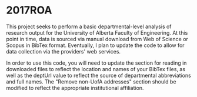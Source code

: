 # 2017ROA

This project seeks to perform a basic departmental-level analysis of research output for the University of Alberta Faculty of Engineering. At this point in time, data is sourced via manual download from Web of Science or Scopus in BibTex format. Eventually, I plan to update the code to allow for data collection via the providers' web services. 

In order to use this code, you will need to update the section for reading in downloaded files to reflect the location and names of your BibTex files, as well as the deptUrl value to reflect the source of departmental abbreviations and full names. The "Remove non-UofA addresses" section should be modified to reflect the appropriate institutional affiliation.

